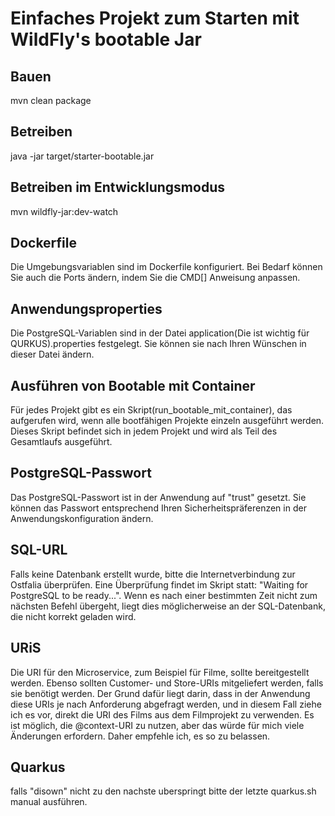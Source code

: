 # Einfaches Projekt zum Starten mit WildFly's bootable Jar

## Bauen
mvn clean package

## Betreiben
java -jar target/starter-bootable.jar

## Betreiben im Entwicklungsmodus
mvn wildfly-jar:dev-watch

## Dockerfile
Die Umgebungsvariablen sind im Dockerfile konfiguriert. Bei Bedarf können Sie auch die Ports ändern, indem Sie die CMD[] Anweisung anpassen.

## Anwendungsproperties
Die PostgreSQL-Variablen sind in der Datei application(Die ist wichtig für QURKUS).properties festgelegt. Sie können sie nach Ihren Wünschen in dieser Datei ändern.

## Ausführen von Bootable mit Container
Für jedes Projekt gibt es ein Skript(run_bootable_mit_container), das aufgerufen wird, wenn alle bootfähigen Projekte einzeln ausgeführt werden. Dieses Skript befindet sich in jedem Projekt und wird als Teil des Gesamtlaufs ausgeführt.

## PostgreSQL-Passwort
Das PostgreSQL-Passwort ist in der Anwendung auf "trust" gesetzt. Sie können das Passwort entsprechend Ihren Sicherheitspräferenzen in der Anwendungskonfiguration ändern.

## SQL-URL

Falls keine Datenbank erstellt wurde, bitte die Internetverbindung zur Ostfalia überprüfen. Eine Überprüfung findet im Skript statt: "Waiting for PostgreSQL to be ready...".
Wenn es nach einer bestimmten Zeit nicht zum nächsten Befehl übergeht, liegt dies möglicherweise an der SQL-Datenbank, die nicht korrekt geladen wird.
 ## URiS
Die URI für den Microservice, zum Beispiel für Filme, sollte bereitgestellt werden. Ebenso sollten Customer- und Store-URIs mitgeliefert werden, falls sie benötigt werden. Der Grund dafür liegt darin, dass in der Anwendung diese URIs je nach Anforderung abgefragt werden, und in diesem Fall ziehe ich es vor, direkt die URI des Films aus dem Filmprojekt zu verwenden.
Es ist möglich, die @context-URI zu nutzen, aber das würde für mich viele Änderungen erfordern. Daher empfehle ich, es so zu belassen.

## Quarkus
falls "disown" nicht zu den nachste uberspringt bitte der letzte quarkus.sh manual ausführen.
